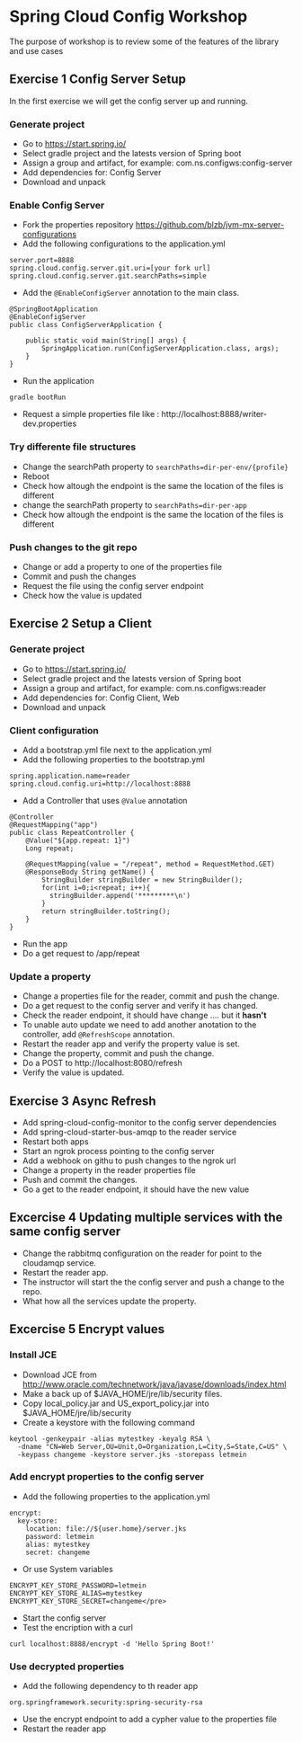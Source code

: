 # Spring Cloud Config Workshop
The purpose of workshop is to review some of the features of the library and use cases

## Exercise 1 Config Server Setup

In the first exercise we will get the config server up and running.

### Generate project 

* Go to https://start.spring.io/
* Select gradle project and the latests version of Spring boot
* Assign a group and artifact, for example: com.ns.configws:config-server
* Add dependencies for: Config Server
* Download and unpack

### Enable Config Server
* Fork the properties repository https://github.com/blzb/jvm-mx-server-configurations
* Add the following configurations to the application.yml
```
server.port=8888
spring.cloud.config.server.git.uri=[your fork url]
spring.cloud.config.server.git.searchPaths=simple
```
* Add the `@EnableConfigServer` annotation to the main class.
```
@SpringBootApplication
@EnableConfigServer
public class ConfigServerApplication {

	public static void main(String[] args) {
		SpringApplication.run(ConfigServerApplication.class, args);
	}
}

```
* Run the application
```
gradle bootRun
```
* Request a simple properties file like : http://localhost:8888/writer-dev.properties

### Try differente file structures
* Change the searchPath property to `searchPaths=dir-per-env/{profile}`
* Reboot
* Check how altough the endpoint is the same the location of the files is different
* change the searchPath property to `searchPaths=dir-per-app`
* Check how altough the endpoint is the same the location of the files is different

### Push changes to the git repo
* Change or add a property to one of the properties file
* Commit and push the changes
* Request the file using the config server endpoint
* Check how the value is updated

## Exercise 2 Setup a Client

### Generate project 

* Go to https://start.spring.io/
* Select gradle project and the latests version of Spring boot
* Assign a group and artifact, for example: com.ns.configws:reader
* Add dependencies for: Config Client, Web
* Download and unpack

### Client configuration
* Add a bootstrap.yml file next to the application.yml
* Add the following properties to the bootstrap.yml
```
spring.application.name=reader
spring.cloud.config.uri=http://localhost:8888
```
* Add a Controller that uses `@Value` annotation
```
@Controller
@RequestMapping("app")
public class RepeatController {
    @Value("${app.repeat: 1}")
    Long repeat;

    @RequestMapping(value = "/repeat", method = RequestMethod.GET)
    @ResponseBody String getName() {
        StringBuilder stringBuilder = new StringBuilder();
        for(int i=0;i<repeat; i++){
          stringBuilder.append('*********\n')
        }
        return stringBuilder.toString();
    }
}
```
* Run the app
* Do a get request to /app/repeat

### Update a property
* Change a properties file for the reader, commit and push the change.
* Do a get request to the config server and verify it has changed.
* Check the reader endpoint, it should have change .... but it __hasn't__
* To unable auto update we need to add another anotation to the controller, add `@RefreshScope` annotation.
* Restart the reader app and verify the property value is set.
* Change the property, commit and push the change. 
* Do a POST to http://localhost:8080/refresh
* Verify the value is updated.

## Exercise 3 Async Refresh
* Add spring-cloud-config-monitor to the config server dependencies
* Add spring-cloud-starter-bus-amqp to the reader service 
* Restart both apps
* Start an ngrok process pointing to the config server 
* Add a webhook on githu to push changes to the ngrok url
* Change a property in the reader properties file
* Push and commit the changes.
* Go a get to the reader endpoint, it should have the new value

## Excercise 4 Updating multiple services with the same config server
* Change the rabbitmq configuration on the reader for point to the cloudamqp service.
* Restart the reader app.
* The instructor will start the the config server and push a change to the repo.
* What how all the services update the property.

## Excercise 5 Encrypt values

### Install JCE 
* Download JCE from http://www.oracle.com/technetwork/java/javase/downloads/index.html
* Make a back up of $JAVA_HOME/jre/lib/security files.
* Copy local_policy.jar and US_export_policy.jar into $JAVA_HOME/jre/lib/security
* Create a keystore with the following command
```
keytool -genkeypair -alias mytestkey -keyalg RSA \
  -dname "CN=Web Server,OU=Unit,O=Organization,L=City,S=State,C=US" \
  -keypass changeme -keystore server.jks -storepass letmein
```
### Add encrypt properties to the config server
* Add the following properties to the application.yml
```
encrypt:
  key-store:
    location: file://${user.home}/server.jks
    password: letmein
    alias: mytestkey
    secret: changeme
```
* Or use System variables
```
ENCRYPT_KEY_STORE_PASSWORD=letmein
ENCRYPT_KEY_STORE_ALIAS=mytestkey
ENCRYPT_KEY_STORE_SECRET=changeme</pre>
```
* Start the config server
* Test the encription with a curl
```
curl localhost:8888/encrypt -d 'Hello Spring Boot!'
```
### Use decrypted properties
* Add the following dependency to th reader app
```
org.springframework.security:spring-security-rsa
```
* Use the encrypt endpoint to add a cypher value to the properties file
* Restart the reader app


